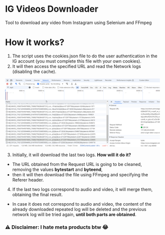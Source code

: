# IG Videos Downloader
Tool to download any video from Instagram using Selenium and FFmpeg

# How it works?
1. The script uses the cookies.json file to do the user authentication in the IG account (you must complete this file with your own cookies).
2. It will then access the specified URL and read the Network logs (disabling the cache).

<p align="center">
  <img src="network_logs.png" alt="Network Logs">
</p>

3. Initially, it will download the last two logs. **How will it do it?**
- The URL obtained from the Request URL is going to be cleaned, removing the values **bytestart** and **byteend**,
- then it will then download the file using FFmpeg and specifying the Referer header.
4. If the last two logs correspond to audio and video, it will merge them, obtaining the final result.
- In case it does not correspond to audio and video, the content of the already downloaded repeated log will be deleted and the previous network log will be tried again, **until both parts are obtained**.

### ⚠️ Disclaimer: **I hate meta products btw** 😂
